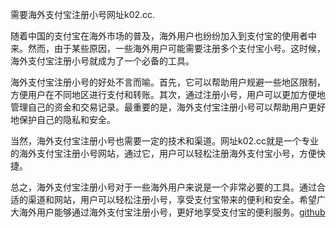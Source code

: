需要海外支付宝注册小号网址k02.cc.

随着中国的支付宝在海外市场的普及，海外用户也纷纷加入到支付宝的使用者中来。然而，由于某些原因，一些海外用户可能需要注册多个支付宝小号。这时候，海外支付宝注册小号就成为了一个必备的工具。

海外支付宝注册小号的好处不言而喻。首先，它可以帮助用户规避一些地区限制，方便用户在不同地区进行支付和转账。其次，通过注册小号，用户可以更加方便地管理自己的资金和交易记录。最重要的是，海外支付宝注册小号可以帮助用户更好地保护自己的隐私和安全。

当然，海外支付宝注册小号也需要一定的技术和渠道。网址k02.cc就是一个专业的海外支付宝注册小号网站，通过它，用户可以轻松注册海外支付宝小号，方便快捷。

总之，海外支付宝注册小号对于一些海外用户来说是一个非常必要的工具。通过合适的渠道和网站，用户可以轻松注册小号，享受支付宝带来的便利和安全。希望广大海外用户能够通过海外支付宝注册小号，更好地享受支付宝的便利服务。[github](https://github.com)